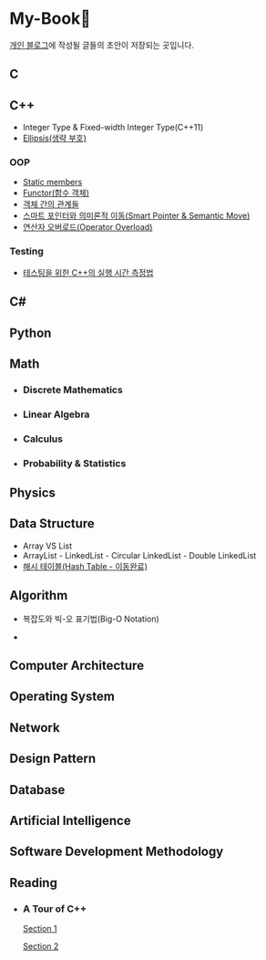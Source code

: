 # My-Book📖

[개인 블로그](https://velog.io/@hamsik2rang)에 작성될 글들의 초안이 저장되는 곳입니다.

## C

## C++

*   Integer Type & Fixed-width Integer Type(C++11)
*   [Ellipsis(생략 부호)](./C++/Ellipsis(생략_부호).md)

### OOP

*   [Static members](./C++/Static_Members.md)
*   [Functor(함수 객체)](./C++/Functor(함수_객체).md)
*   [객체 간의 관계들](./C++/객체_간의_관계들.md)
*   [스마트 포인터와 의미론적 이동(Smart Pointer & Semantic Move)](./C++/스마트_포인터와_의미론적_이동.md)
*   [연산자 오버로드(Operator Overload)](./C++/연산자_오버로드(Operator_Overload).md)

### Testing

*   [테스팅을 위한 C++의 실행 시간 측정법](./C++/테스팅을_위한_C++의_실행_시간_측정_방법.md)

## C#

## Python

## Math

*   ### Discrete Mathematics

*   ### Linear Algebra

*   ### Calculus

*   ### Probability & Statistics



## Physics

## Data Structure

*   Array VS List
*   ArrayList - LinkedList - Circular LinkedList - Double LinkedList
*   [해시 테이블(Hash Table - 이동완료)](./Data_Structure/해시_테이블(Hash_Table,Hash_Map).md)

## Algorithm

-   복잡도와 빅-오 표기법(Big-O Notation)

*   

## Computer Architecture

## Operating System

## Network

## Design Pattern

## Database

## Artificial Intelligence

## Software Development Methodology

## Reading

*   ### A Tour of C++

    [Section 1](https://velog.io/@hamsik2rang/Reading-A-Tour-of-Cpp-2nd-Edition-Section-1)

    [Section 2](https://velog.io/@hamsik2rang/Reading-A-Tour-of-Cpp-2nd-Edition-Section-2)

